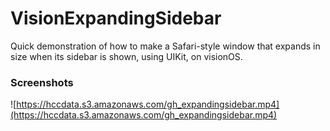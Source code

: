 #  VisionExpandingSidebar

Quick demonstration of how to make a Safari-style window that expands in size when its sidebar is shown, using UIKit, on visionOS.

### Screenshots

![https://hccdata.s3.amazonaws.com/gh_expandingsidebar.mp4](https://hccdata.s3.amazonaws.com/gh_expandingsidebar.mp4)


